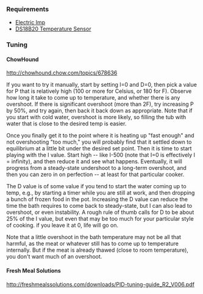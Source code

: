 ### Requirements
* [Electric Imp](http://electricimp.com)
* [DS18B20 Temperature Sensor](https://www.sparkfun.com/products/11050)

### Tuning

#### ChowHound

http://chowhound.chow.com/topics/678636

If you want to try it manually, start by setting I=0 and D=0, then pick a value for P that is relatively high (100 or more for Celsius, or 180 for F). Observe how long it take to come up to temperature, and whether there is any overshoot. If there is significant overshoot (more than 2F), try increasing P by 50%, and try again, then back it back down as appropriate. Note that if you start with cold water, overshoot is more likely, so filling the tub with water that is close to the desired temp is easier.

Once you finally get it to the point where it is heating up "fast enough" and not overshooting "too much," you will probably find that it settled down to equilibrium at a little bit under the desired set point. Then it is time to start playing with the I value. Start high -- like I-500 (note that I=0 is effectively I = infinity), and then reduce it and see what happens. Eventually, it will progress from a steady-state undershoot to a long-term overshoot, and then you can zero in on perfection -- at least for that particular cooker.

The D value is of some value if you tend to start the water coming up to temp, e.g., by starting a timer while you are still at work, and then dropping a bunch of frozen food in the pot. Increasing the D value can reduce the time the bath requires to come back to steady-state, but I can also lead to overshoot, or even instability. A rough rule of thumb calls for D to be about 25% of the I value, but even that may be too much for your particular style of cooking. if you leave it at 0, life will go on.

Note that a little overshoot in the bath temperature may not be all that harmful, as the meat or whatever still has to come up to temperature internally. But if the meat is already thawed (close to room temperature), you don't want much of an overshoot.

#### Fresh Meal Solutions

http://freshmealssolutions.com/downloads/PID-tuning-guide_R2_V006.pdf
